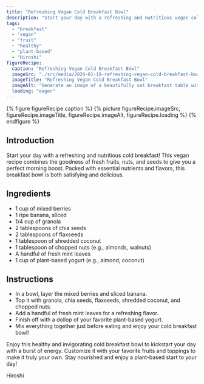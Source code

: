 ```yaml
---
title: "Refreshing Vegan Cold Breakfast Bowl"
description: "Start your day with a refreshing and nutritious vegan cold breakfast bowl. Packed with fruits, nuts, and seeds, it's a perfect morning boost for a plant-based start to your day."
tags:
  - "breakfast"
  - "vegan"
  - "fruit"
  - "healthy"
  - "plant-based"
  - "Hiroshi"
figureRecipe: 
  caption: "Refreshing Vegan Cold Breakfast Bowl"
  imageSrc: "./src/media/2024-01-19-refreshing-vegan-cold-breakfast-bowl.png"
  imageTitle: "Refreshing Vegan Cold Breakfast Bowl"
  imageAlt: "Generate an image of a beautifully set breakfast table with a serene and natural backdrop. The centerpiece of the table should be a bowl filled with a vibrant mix of fresh berries and sliced bananas. The bowl is generously topped with crunchy granola, nutrient-rich chia seeds, and omega-3-packed flaxseeds. To give a distinct tropical flavor, the bowl should include some shredded coconut, chopped nuts, and a sprig of fresh mint leaves. A dollop of creamy plant-based yogurt completes the breakfast bowl. All these elements together should reflect a vegan, refreshing, and nutritious breakfast."
  loading: "eager"
---
```


{% figure figureRecipe.caption %}
{% picture figureRecipe.imageSrc, figureRecipe.imageTitle, figureRecipe.imageAlt, figureRecipe.loading %}
{% endfigure %}

## Introduction

Start your day with a refreshing and nutritious cold breakfast! This vegan recipe combines the goodness of fresh fruits, nuts, and seeds to give you a perfect morning boost. Packed with essential nutrients and flavors, this breakfast bowl is both satisfying and delicious.

## Ingredients

- 1 cup of mixed berries
- 1 ripe banana, sliced
- 1/4 cup of granola
- 2 tablespoons of chia seeds
- 2 tablespoons of flaxseeds
- 1 tablespoon of shredded coconut
- 1 tablespoon of chopped nuts (e.g., almonds, walnuts)
- A handful of fresh mint leaves
- 1 cup of plant-based yogurt (e.g., almond, coconut)

## Instructions

- In a bowl, layer the mixed berries and sliced banana.
- Top it with granola, chia seeds, flaxseeds, shredded coconut, and chopped nuts.
- Add a handful of fresh mint leaves for a refreshing flavor.
- Finish off with a dollop of your favorite plant-based yogurt.
- Mix everything together just before eating and enjoy your cold breakfast bowl!

Enjoy this healthy and invigorating cold breakfast bowl to kickstart your day with a burst of energy. Customize it with your favorite fruits and toppings to make it truly your own. Stay nourished and enjoy a plant-based start to your day!

Hiroshi

